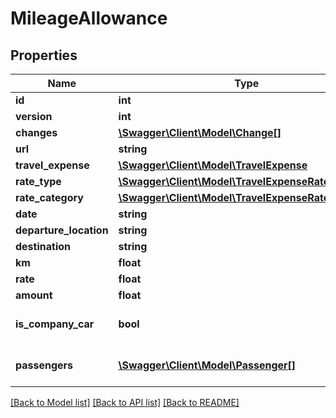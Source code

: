 # MileageAllowance

## Properties
Name | Type | Description | Notes
------------ | ------------- | ------------- | -------------
**id** | **int** |  | [optional] 
**version** | **int** |  | [optional] 
**changes** | [**\Swagger\Client\Model\Change[]**](Change.md) |  | [optional] 
**url** | **string** |  | [optional] 
**travel_expense** | [**\Swagger\Client\Model\TravelExpense**](TravelExpense.md) |  | [optional] 
**rate_type** | [**\Swagger\Client\Model\TravelExpenseRate**](TravelExpenseRate.md) |  | [optional] 
**rate_category** | [**\Swagger\Client\Model\TravelExpenseRateCategory**](TravelExpenseRateCategory.md) |  | [optional] 
**date** | **string** |  | 
**departure_location** | **string** |  | 
**destination** | **string** |  | 
**km** | **float** |  | [optional] 
**rate** | **float** |  | [optional] 
**amount** | **float** |  | [optional] 
**is_company_car** | **bool** |  | [optional] [default to false]
**passengers** | [**\Swagger\Client\Model\Passenger[]**](Passenger.md) | Link to individual passengers. | [optional] 

[[Back to Model list]](../../README.md#documentation-for-models) [[Back to API list]](../../README.md#documentation-for-api-endpoints) [[Back to README]](../../README.md)

